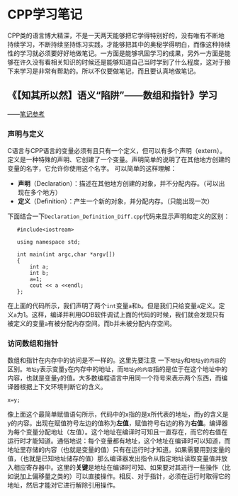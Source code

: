 # CPP学习笔记
CPP类的语言博大精深，不是一天两天能够把它学得特别好的，没有唯有不断地持续学习，不断持续坚持练习实践，才能够把其中的奥秘学得明白，而像这种持续性的学习就必须要好好地做笔记。一方面是能够巩固学习的成果，另外一方面是能够在许久没有看相关知识的时候还是能够知道自己当时学到了什么程度，这对于接下来学习是非常有帮助的。所以不仅要做笔记，而且要认真地做笔记。

## 《【知其所以然】语义“陷阱”——数组和指针》学习
——[笔记参考](http://www.cnblogs.com/yanlingyin/archive/2011/11/29/2268391.html)

### 声明与定义
C语言与CPP语言的变量必须有且只有一个定义，但可以有多个声明（extern）。定义是一种特殊的声明、它创建了一个变量。声明简单的说明了在其他地方创建的变量的名字，它允许你使用这个名字。
可以简单的这样理解：
* **声明**（Declaration）：描述在其他地方创建的对象，并不分配内存。（可以出现在多个地方）
* **定义**（Definition）：产生一个新的对象，并分配内存。（只能出现一次）

下面结合一下`Declaration_Definition_Diff.cpp`代码来显示声明和定义的区别：
 ```
	#include<iostream>

	using namespace std;

	int main(int argc,char *argv[])
	{
		int a;
		int b;
		a=1;
		cout << a <<endl;
	};

 ```
 在上面的代码所示，我们声明了两个`int`变量`a`和`b`。但是我们只给变量`a`定义。定义`a`为1。这样，编译并利用GDB软件调试上面的代码的时候，我们就会发现只有被定义的变量`a`有被分配内存空间。而b并未被分配内存空间。

### 访问数组和指针
数组和指针在内存中的访问是不一样的。这里先要注意 一下`地址y`和`地址y的内容`的区别。`地址y`表示变量`y`在内存中的地址，而`地址y的内容`指的是位于在这个地址中的内容，也就是变量`y`的值。大多数编程语言中用同一个符号来表示两个东西，而编译器根据上下文环境判断它的含义。
```
x=y;
```
像上面这个最简单赋值语句所示，代码中的x指的是x所代表的地址，而y的含义是y的内容。出现在赋值符号左边的值称为**左值**，赋值符号右边的称为**右值**。编译器为每个变量分配地址（左值）。这个地址在编译时可知且一直存在，而它的右值在运行时才能知道。通俗地说：每个变量都有地址，这个地址在编译时可以知道，而地址里存储的内容（也就是变量的值）只有在运行时才知道。如果需要用到变量的值，（也就是已知地址储存的值）那么编译器发出指令从指定地址读取变量值并放入相应寄存器中。这里的**关键**是地址在编译时可知、如果要对其进行一些操作（比如说加上偏移量之类的）可以直接操作。相反、对于指针，必须在运行时取得它的地址，然后才能对它进行解除引用操作。
